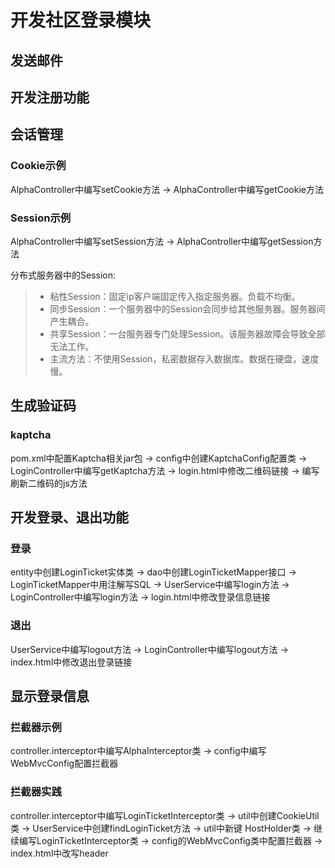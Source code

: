 # 开发社区登录模块

## 发送邮件

## 开发注册功能

## 会话管理

### Cookie示例

AlphaController中编写setCookie方法 -> AlphaController中编写getCookie方法

### Session示例

AlphaController中编写setSession方法 -> AlphaController中编写getSession方法

分布式服务器中的Session:
>  - 粘性Session：固定ip客户端固定传入指定服务器。负载不均衡。
>  - 同步Session：一个服务器中的Session会同步给其他服务器。服务器间产生耦合。
>  - 共享Session：一台服务器专门处理Session。该服务器故障会导致全部无法工作。
>  - 主流方法：不使用Session，私密数据存入数据库。数据在硬盘，速度慢。

## 生成验证码

### kaptcha

pom.xml中配置Kaptcha相关jar包 -> config中创建KaptchaConfig配置类 -> LoginController中编写getKaptcha方法 -> login.html中修改二维码链接 -> 编写刷新二维码的js方法

## 开发登录、退出功能

### 登录

entity中创建LoginTicket实体类 -> dao中创建LoginTicketMapper接口 -> LoginTicketMapper中用注解写SQL -> UserService中编写login方法 -> LoginController中编写login方法 -> login.html中修改登录信息链接  
  
### 退出

UserService中编写logout方法 -> LoginController中编写logout方法 -> index.html中修改退出登录链接

## 显示登录信息

### 拦截器示例

controller.interceptor中编写AlphaInterceptor类 -> config中编写WebMvcConfig配置拦截器

### 拦截器实践

controller.interceptor中编写LoginTicketInterceptor类 -> util中创建CookieUtil类 -> UserService中创建findLoginTicket方法 -> util中新键 HostHolder类 -> 继续编写LoginTicketInterceptor类 -> config的WebMvcConfig类中配置拦截器 -> index.html中改写header
